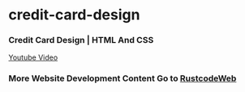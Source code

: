 # credit-card-design

### Credit Card Design | HTML And CSS
[Youtube Video](https://youtu.be/WVPTUpO3FDU)

### More Website Development Content Go to [RustcodeWeb](https://www.rustcodeweb.com/)
